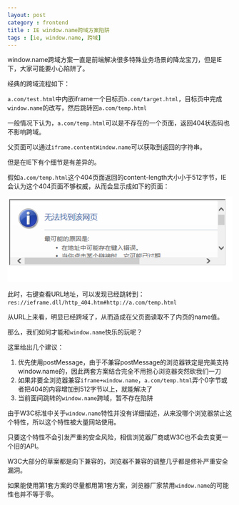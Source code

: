 ```yaml
---
layout: post
category : frontend
title : IE window.name跨域方案陷阱
tags : [ie, window.name, 跨域]
---
```



window.name跨域方案一直是前端解决很多特殊业务场景的降龙宝刀，但是IE下，大家可能要小心陷阱了。

经典的跨域流程如下：

`a.com/test.html`中内嵌iframe一个目标页`b.com/target.html`，目标页中完成`window.name`的改写，然后跳转回`a.com/temp.html`

一般情况下认为，`a.com/temp.html`可以是不存在的一个页面，返回404状态码也不影响跨域。

父页面可以通过`iframe.contentWindow.name`可以获取到返回的字符串。

但是在IE下有个细节是有差异的。

假如`a.com/temp.html`这个404页面返回的content-length大小小于512字节，IE会认为这个404页面不够权威，从而会显示成如下的页面：

![ie404](/images/ie404.png)

此时，右键查看URL地址，可以发现已经跳转到：`res://ieframe.dll/http_404.htm#http://a.com/temp.html`

从URL上来看，明显已经跨域了，从而造成在父页面读取不了内页的name值。

那么，我们如何才能和`window.name`快乐的玩呢？

这里给出几个建议：

1. 优先使用postMessage，由于不兼容postMessage的浏览器铁定是完美支持window.name的，因此两套方案结合完全不用担心浏览器突然砍我们一刀
2. 如果非要全浏览器兼容`iframe+window.name`，`a.com/temp.html`弄个0字节或者把404的内容增加到512字节以上，就能解决了
3. 当前面间跳转的`window.name`跨域，暂不存在陷阱

由于W3C标准中关于`window.name`特性并没有详细描述，从来没哪个浏览器禁止这个特性，所以这个特性被大量网站使用。

只要这个特性不会引发严重的安全风险，相信浏览器厂商或W3C也不会去变更一个旧的API。

W3C大部分的草案都是向下兼容的，浏览器不兼容的调整几乎都是修补严重安全漏洞。

如果能使用第1套方案的尽量都用第1套方案，浏览器厂家禁用`window.name`的可能性也并不等于零。